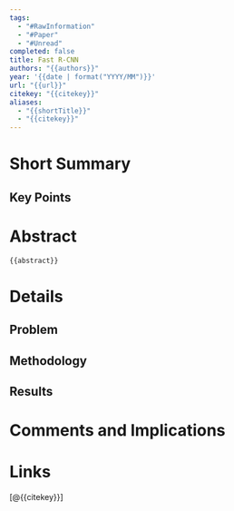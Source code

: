 ```yaml
---
tags:
  - "#RawInformation"
  - "#Paper"
  - "#Unread"
completed: false
title: Fast R-CNN
authors: "{{authors}}"
year: '{{date | format("YYYY/MM")}}'
url: "{{url}}"
citekey: "{{citekey}}"
aliases:
  - "{{shortTitle}}"
  - "{{citekey}}"
---
```


# Short Summary

## Key Points

# Abstract
```
{{abstract}}
```

# Details
## Problem

## Methodology

## Results

# Comments and Implications

# Links
[@{{citekey}}]
